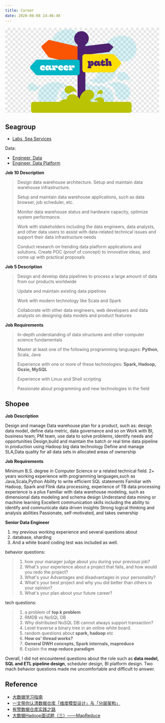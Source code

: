 ```yaml
---
title: Career
date: 2020-08-08 14:46:48
---
```


<img src="/vc/career1.png" width="500"/>


## Seagroup

- [Labs, Sea Services](https://career.seagroup.com/)

Data:

- [Engineer, Data](https://career.seagroup.com/position/5)
- [Engineer, Data Platform](https://career.seagroup.com/position/10)

**Job 10 Description**

> Design data warehouse architecture. Setup and maintain data warehouse infrastructure.
> 
> Setup and maintain data warehouse applications, such as data browser, job scheduler, etc.
> 
> Monitor data warehouse status and hardware capacity, optimize system performance.
> 
> Work with stakeholders including the data engineers, data analysts, and other data users to assist with data-related technical issues and support their data infrastructure needs
> 
> Conduct research on trending data platform applications and solutions. Create POC (proof of concept) to innovative ideas, and come up with practical proposals

**Job 5 Description**

> Design and develop data pipelines to process a large amount of data from our products worldwide
> 
> Update and maintain existing data pipelines
>
> Work with modern technology like Scala and Spark
> 
> Collaborate with other data engineers, web developers and data analysts on designing data models and product features
 

**Job Requirements**

> In-depth understanding of data structures and other computer science fundamentals
> 
> Master at least one of the following programming languages: **Python**, Scala, Java
> 
> Experience with one or more of these technologies: **Spark, Hadoop, Oozie, MySQL**
> 
> Experience with Linux and Shell scripting
> 
> Passionate about programming and new technologies in the field
 
 
## Shopee

**Job Description**
 
Design and manage Data warehouse plan for a product, such as: design data model, define data metric, data governance and so on
Work with BI, business team, PM team, use data to solve problems, identify needs and opportunities
Design,build and maintain the batch or real time data pipeline in production using Hadoop big data technology
Define and manage SLA,Data quality for all data sets in allocated areas of ownership


**Job Requirements**

Minimum B.S. degree in Computer Science or a related technical field.
2+ years working experience with programming languages,such as Java,Scala,Python
Ability to write efficient SQL statements
Familiar with Hadoop, Spark and Flink data processing, experience of TB data processing experience is a plus
Familiar with data warehouse modeling, such as dimensional data modeling and schema design
Understand data mining or machine learning
Excellent communication skills including the ability to identify and communicate data driven insights
Strong logical thinking and analysis abilities
Passionate, self-motivated, and takes ownership

**Senior Data Engineer**

1. my previous working experience and several questions about 
2. database, sharding
3. And a white board coding test was included as well.

behavior questions:

> 1. how your manager judge about you during your previous job? 
> 2. What's your experience about a project that fails, and how would you redo the project? 
> 3. What's your Advantages and disadvantages in your personality? 
> 4. What's your best project and why you did better than others in your opinion? 
> 5. What's your plan about your future career? 

tech questions:

> 1. a problem of **top k problem** 
> 2. RMDB vs NoSQL DB
> 3. Why distributed NoSQL DB cannot always support transaction?
> 4. Level traverse a binary tree in an online white board.  
> 5. random questions about **spark, hadoop** etc
> 6. **How os' thread works?**
> 7. **General DWH concepts, Spark internals, mapreduce**
> 8. Explain the **map reduce paradigm**

Overall, I did not encountered questions about the role such as **data model, SQL and ETL pipeline design**, scheduler design, BI platform design. Two mach behavior questions made me uncomfortable and difficult to answer.

## Reference

- [大数据学习指南](https://github.com/blair101/bigdata-tools/blob/master/README.md)
- [一文带你认清数据仓库「维度模型设计」与「分层架构」](https://zhuanlan.zhihu.com/p/139011156)
- [有赞数据仓库实践之路](https://tech.youzan.com/dw-in-youzan/)
- [大数据Hadoop面试题（三）——MapReduce](https://zhuanlan.zhihu.com/p/97714898)

